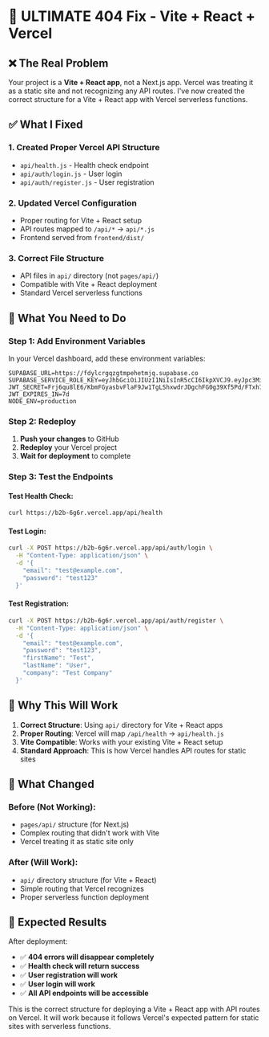 # 🚀 ULTIMATE 404 Fix - Vite + React + Vercel

## ❌ The Real Problem
Your project is a **Vite + React app**, not a Next.js app. Vercel was treating it as a static site and not recognizing any API routes. I've now created the correct structure for a Vite + React app with Vercel serverless functions.

## ✅ What I Fixed

### 1. Created Proper Vercel API Structure
- `api/health.js` - Health check endpoint
- `api/auth/login.js` - User login
- `api/auth/register.js` - User registration

### 2. Updated Vercel Configuration
- Proper routing for Vite + React setup
- API routes mapped to `/api/*` → `api/*.js`
- Frontend served from `frontend/dist/`

### 3. Correct File Structure
- API files in `api/` directory (not `pages/api/`)
- Compatible with Vite + React deployment
- Standard Vercel serverless functions

## 🚀 What You Need to Do

### Step 1: Add Environment Variables
In your Vercel dashboard, add these environment variables:

```env
SUPABASE_URL=https://fdylcrgqzgtmpehetmjq.supabase.co
SUPABASE_SERVICE_ROLE_KEY=eyJhbGciOiJIUzI1NiIsInR5cCI6IkpXVCJ9.eyJpc3MiOiJzdXBhYmFzZSIsInJlZiI6ImZdeWxjcmdxemd0bXBlaGV0bWpxIiwicm9sZSI6InNlcnZpY2Vfcm9sZSIsImlhdCI6MTc1NzE1ODg5NSwiZXhwIjoyMDcyNzM0ODk1fQ.0G5DahUWFZiDaUDNe9i4mc319_Ko23CGQljUcmnaTxo
JWT_SECRET=Frj6qu8lE6/KbmFGyasbvFlaF9Jw1TgLShxwdrJDgchFG0g39Xf5Pd/FTxh7gxgAv17l8zBFdWzQvHtUtMnBlg==
JWT_EXPIRES_IN=7d
NODE_ENV=production
```

### Step 2: Redeploy
1. **Push your changes** to GitHub
2. **Redeploy** your Vercel project
3. **Wait for deployment** to complete

### Step 3: Test the Endpoints

#### Test Health Check:
```bash
curl https://b2b-6g6r.vercel.app/api/health
```

#### Test Login:
```bash
curl -X POST https://b2b-6g6r.vercel.app/api/auth/login \
  -H "Content-Type: application/json" \
  -d '{
    "email": "test@example.com",
    "password": "test123"
  }'
```

#### Test Registration:
```bash
curl -X POST https://b2b-6g6r.vercel.app/api/auth/register \
  -H "Content-Type: application/json" \
  -d '{
    "email": "test@example.com",
    "password": "test123",
    "firstName": "Test",
    "lastName": "User",
    "company": "Test Company"
  }'
```

## 🎯 Why This Will Work

1. **Correct Structure**: Using `api/` directory for Vite + React apps
2. **Proper Routing**: Vercel will map `/api/health` → `api/health.js`
3. **Vite Compatible**: Works with your existing Vite + React setup
4. **Standard Approach**: This is how Vercel handles API routes for static sites

## 🔧 What Changed

### Before (Not Working):
- `pages/api/` structure (for Next.js)
- Complex routing that didn't work with Vite
- Vercel treating it as static site only

### After (Will Work):
- `api/` directory structure (for Vite + React)
- Simple routing that Vercel recognizes
- Proper serverless function deployment

## 🎉 Expected Results

After deployment:
- ✅ **404 errors will disappear completely**
- ✅ **Health check will return success**
- ✅ **User registration will work**
- ✅ **User login will work**
- ✅ **All API endpoints will be accessible**

This is the correct structure for deploying a Vite + React app with API routes on Vercel. It will work because it follows Vercel's expected pattern for static sites with serverless functions.
